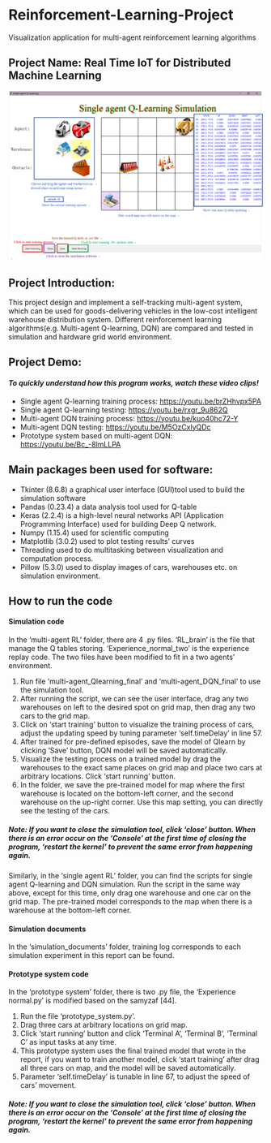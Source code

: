 # Reinforcement-Learning-Project
Visualization application for multi-agent reinforcement learning algorithms

## Project Name: Real Time IoT for Distributed Machine Learning
![Alt text](https://github.com/suinaowawa/Reinforcement-Learning-Project/blob/master/figures/design%20interface.png)
## Project Introduction:
This project design and implement a self-tracking multi-agent system, which can be used for goods-delivering vehicles in the low-cost intelligent warehouse distribution system. Different reinforcement learning algorithms(e.g. Multi-agent Q-learning, DQN) are compared and tested in simulation and hardware grid world environment. 
## Project Demo:
#### _**To quickly understand how this program works, watch these video clips!**_
- Single agent Q-learning training process: https://youtu.be/brZHhvpx5PA
- Single agent Q-learning testing: https://youtu.be/rxgr_9u862Q
- Multi-agent DQN training process: https://youtu.be/kuo40hc72-Y
- Multi-agent DQN testing: https://youtu.be/M5OzCxlyQDc
- Prototype system based on multi-agent DQN: https://youtu.be/Bc_-8lmLLPA

## Main packages been used for software:
-	Tkinter (8.6.8) a graphical user interface (GUI)tool used to build the simulation software
-	Pandas (0.23.4) a data analysis tool used for Q-table
-	Keras (2.2.4) is a high-level neural networks API (Application Programming Interface) used for building Deep Q network.
-	Numpy (1.15.4) used for scientific computing
-	Matplotlib (3.0.2) used to plot testing results’ curves
-	Threading used to do multitasking between visualization and computation process.
-	Pillow (5.3.0) used to display images of cars, warehouses etc. on simulation environment.

## How to run the code
#### Simulation code
In the ‘multi-agent RL’ folder, there are 4  .py files. ‘RL_brain’ is the file that manage the Q tables storing. ‘Experience_normal_two’ is the experience replay code. The two files have been modified to fit in a two agents’ environment.
1.	Run file ‘multi-agent_Qlearning_final’ and ‘multi-agent_DQN_final’ to use the simulation tool. 
2.	After running the script, we can see the user interface, drag any two warehouses on left to the desired spot on grid map, then drag any two cars to the grid map.
3.	Click on ‘start training’ button to visualize the training process of cars, adjust the updating speed by tuning parameter ‘self.timeDelay’ in line 57.
4.	After trained for pre-defined episodes, save the model of Qlearn by clicking ‘Save’ button, DQN model will be saved automatically.
5.	Visualize the testing process on a trained model by drag the warehouses to the exact same places on grid map and place two cars at arbitrary locations. Click ‘start running’ button.
6.	In the folder, we save the pre-trained model for map where the first warehouse is located on the bottom-left corner, and the second warehouse on the up-right corner. Use this map setting, you can directly see the testing of the cars.
##### Note: If you want to close the simulation tool, click ‘close’ button. When there is an error occur on the ‘Console’ at the first time of closing the program, ‘restart the kernel’ to prevent the same error from happening again.
Similarly, in the ‘single agent RL’ folder, you can find the scripts for single agent Q-learning and DQN simulation. Run the script in the same way above, except for this time, only drag one warehouse and one car on the grid map. The pre-trained model corresponds to the map when there is a warehouse at the bottom-left corner. 



#### Simulation documents
In the ‘simulation_documents’ folder, training log corresponds to each simulation experiment in this report can be found. 

#### Prototype system code
In the ‘prototype system’ folder, there is two .py file, the ‘Experience normal.py’ is modified based on the samyzaf [44]. 
1.	Run the file ‘prototype_system.py’.
2.	Drag three cars at arbitrary locations on grid map.
3.	Click ‘start running’ button and click ‘Terminal A’, ‘Terminal B’, ‘Terminal C’ as input tasks at any time.
4.	This prototype system uses the final trained model that wrote in the report, if you want to train another model, click ‘start training’ after drag all three cars on map, and the model will be saved automatically.
5.	Parameter ‘self.timeDelay’  is tunable in line 67, to adjust the speed of cars’ movement.
##### Note: If you want to close the simulation tool, click ‘close’ button. When there is an error occur on the ‘Console’ at the first time of closing the program, ‘restart the kernel’ to prevent the same error from happening again.
